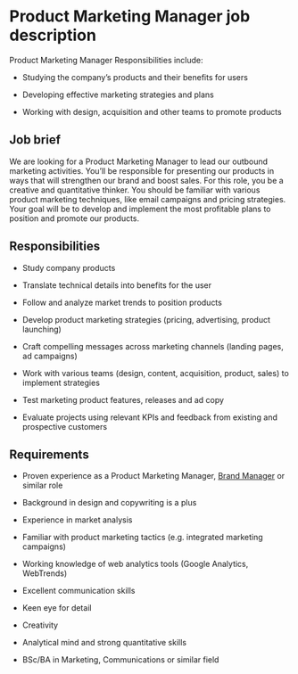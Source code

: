 # Product Marketing Manager job description
Product Marketing Manager Responsibilities include:
* Studying the company’s products and their benefits for users

* Developing effective marketing strategies and plans

* Working with design, acquisition and other teams to promote products


## Job brief

We are looking for a Product Marketing Manager to lead our outbound marketing activities. You’ll be responsible for presenting our products in ways that will strengthen our brand and boost sales.
For this role, you be a creative and quantitative thinker. You should be familiar with various product marketing techniques, like email campaigns and pricing strategies.
Your goal will be to develop and implement the most profitable plans to position and promote our products.


## Responsibilities

* Study company products

* Translate technical details into benefits for the user

* Follow and analyze market trends to position products

* Develop product marketing strategies (pricing, advertising, product launching)

* Craft compelling messages across marketing channels (landing pages, ad campaigns)

* Work with various teams (design, content, acquisition, product, sales) to implement strategies

* Test marketing product features, releases and ad copy

* Evaluate projects using relevant KPIs and feedback from existing and prospective customers


## Requirements

* Proven experience as a Product Marketing Manager, <a href="https://resources.workable.com/brand-manager-job-description" target="_blank">Brand Manager</a> or similar role

* Background in design and copywriting is a plus

* Experience in market analysis

* Familiar with product marketing tactics (e.g. integrated marketing campaigns)

* Working knowledge of web analytics tools (Google Analytics, WebTrends)

* Excellent communication skills

* Keen eye for detail

* Creativity

* Analytical mind and strong quantitative skills

* BSc/BA in Marketing, Communications or similar field
